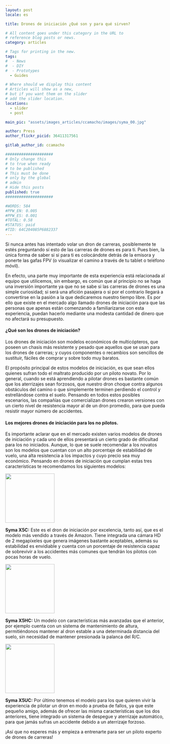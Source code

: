 ```yaml
---
layout: post
locale: es

title: Drones de iniciación ¿Qué son y para qué sirven?

# All content goes under this category in the URL to
# reference blog posts or news.
category: articles

# Tags for printing in the new.
tags:
#  - News
#  - DIY
#  - Prototypes
  - Guides

# Where should we display this content
# Articles will show as a new,
# but if you want them on the slider
# add the slider location.
locations:
  - slider
  - post

main_pic: "assets/images_articles/ccamacho/images/syma_00.jpg"

author: Press
author_flickr_picid: 36411317561

gitlab_author_id: ccamacho

#####################
# Only change this
# to true when ready
# to be published
# This must be done
# only by the global
# admin
# Hide this posts
published: true
#####################

#WORDS: 584
#PPW_EN: 0.005
#PPW_ES: 0.001
#TOTAL: 0.58
#STATUS: paid
#TID: 64C204085P6882337
---
```


Si nunca antes has intentado
volar un dron de carreras, posiblemente
te estés preguntando sí esto de las
carreras de drones es para ti.
Pues bien, la única forma de saber si
si para ti es 
colocándote detrás de la emisora y ponerte las gafas
FPV (o visualizar el camino a través de tu tablet o teléfono móvil).

En efecto, una parte muy importante de esta experiencia está relacionada 
al equipo que utilicemos, sin embargo, es común que al
principio no se haga una inversión importante ya que no se sabe
si las carreras de drones es una simple curiosidad;
si será una afición pasajera o si por el contrario llegará
a convertirse en la pasión a la que dedicaremos nuestro
tiempo libre. Es por ello que existe en el
mercado algo llamado drones de iniciación para que las
personas que apenas están comenzando a familiarizarse con
esta experiencia, puedan hacerlo mediante una modesta
cantidad de dinero que no afectará su presupuesto. 

#### ¿Qué son los drones de iniciación?

Los drones de iniciación son modelos económicos de multicópteros,
que poseen un chasis más resistente y pesado que aquellos que
se usan para los drones de carreras; y cuyos componentes o recambios
son sencillos de sustituir, fáciles de comprar y sobre todo muy baratos. 

El propósito principal de estos modelos de iniciación, es
que sean ellos quienes sufran todo el maltrato producido por un
piloto novato. Por lo general, cuando se está aprendiendo a pilotar
drones es bastante común que los aterrizajes sean forzosos,
que nuestro dron choque contra algunos obstáculos del
camino o que simplemente terminen perdiendo el control y
estrellándose contra el suelo. Pensando en todos estos posibles
escenarios, las compañías que comercializan drones crearon versiones
con un cierto nivel de resistencia mayor al de un dron promedio,
para que pueda resistir mayor número de accidentes.

#### Los mejores drones de iniciación para los no pilotos.

Es importante aclarar que en el mercado existen varios modelos de drones
de iniciación y cada uno de ellos presentará un cierto grado de
dificultad para los no iniciados. Aunque, lo que se suele recomendar
a los novatos son los modelos que cuentan con un alto porcentaje de
estabilidad de vuelo, una alta resistencia a los impactos y cuyo precio
sea muy económico. Pensando en drones de iniciación que cumplan estas
tres características te recomendamos los siguientes modelos:


<div class="nk-post-text mt-0">
    <img style="height: 155px;" class="float-left mt-0" src="/assets/images_articles/{{ page.gitlab_author_id }}/images/syma_01.jpg" alt="">
        <p class="text-white">
<strong>Syma X5C:</strong> Este es el dron de iniciación por excelencia, tanto así, que es
el modelo más vendido a través de Amazon. Tiene integrada una cámara
HD de 2 megapíxeles que genera imágenes bastante aceptables, además su
estabilidad es envidiable y cuenta con un porcentaje de resistencia capaz
de sobrevivir a los accidentes más comunes que tendrán los pilotos con pocas
horas de vuelo.
</p>
</div>

<div class="nk-post-text mt-0">
    <img style="height: 155px;" class="float-right mt-0" src="/assets/images_articles/{{ page.gitlab_author_id }}/images/syma_02.jpg" alt="">
        <p class="text-white">
<strong>Syma X5HC:</strong> Un modelo con características más avanzadas que el anterior,
por ejemplo cuenta con un sistema de mantenimiento de altura, permitiéndonos
mantener al dron estable a una determinada distancia del suelo, sin necesidad
de mantener presionada la palanca del R/C.
</p>
</div>



<div class="nk-post-text mt-0">
    <img style="height: 155px;" class="float-left mt-0" src="/assets/images_articles/{{ page.gitlab_author_id }}/images/syma_03.jpg" alt="">
        <p class="text-white">
<strong>Syma X5UC:</strong> Por último tenemos el modelo para los que quieren vivir la
experiencia de pilotar un dron en modo a prueba de fallos, ya que este
pequeño amigo, además de ofrecer las misma características que los dos
anteriores, tiene integrado un sistema de despegue y aterrizaje automático,
para que jamás sufras un accidente debido a un aterrizaje forzoso.
</p>
</div>


¡Así que no esperes más y empieza a entrenarte para ser un piloto experto de drones de carreras!


